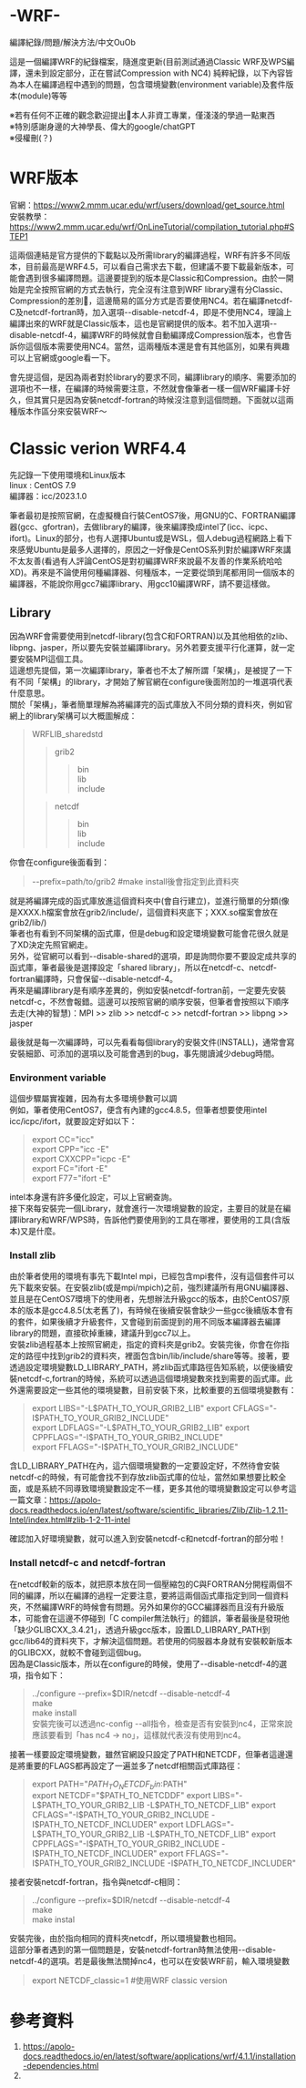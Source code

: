 # -WRF-
編譯紀錄/問題/解決方法/中文OuOb

這是一個編譯WRF的紀錄檔案，隨進度更新(目前測試通過Classic WRF及WPS編譯，還未到設定部分，正在嘗試Compression with NC4)
純粹紀錄，以下內容皆為本人在編譯過程中遇到的問題，包含環境變數(environment variable)及套件版本(module)等等  

※若有任何不正確的觀念歡迎提出🤣本人非資工專業，僅淺淺的學過一點東西  
※特別感謝身邊的大神學長、偉大的google/chatGPT  
※侵權刪(？)

# WRF版本
官網：https://www2.mmm.ucar.edu/wrf/users/download/get_source.html  
安裝教學：https://www2.mmm.ucar.edu/wrf/OnLineTutorial/compilation_tutorial.php#STEP1  
  
這兩個連結是官方提供的下載點以及所需library的編譯過程，WRF有許多不同版本，目前最高是WRF4.5，可以看自己需求去下載，但建議不要下載最新版本，可能會遇到很多編譯問題。這邊要提到的版本是Classic和Compression。由於一開始是完全按照官網的方式去執行，完全沒有注意到WRF library還有分Classic、Compression的差別🤣，這邊簡易的區分方式是否要使用NC4。若在編譯netcdf-C及netcdf-fortran時，加入選項--disable-netcdf-4，即是不使用NC4，理論上編譯出來的WRF就是Classic版本，這也是官網提供的版本。若不加入選項--disable-netcdf-4，編譯WRF的時候就會自動編譯成Compression版本，也會告訴你這個版本需要使用NC4。當然，這兩種版本還是會有其他區別，如果有興趣可以上官網或google看一下。  
  
會先提這個，是因為兩者對於library的要求不同，編譯library的順序、需要添加的選項也不一樣，在編譯的時候需要注意，不然就會像筆者一樣一個WRF編譯卡好久，但其實只是因為安裝netcdf-fortran的時候沒注意到這個問題。下面就以這兩種版本作區分來安裝WRF～

# Classic verion WRF4.4
先記錄一下使用環境和Linux版本  
linux : CentOS 7.9  
編譯器：icc/2023.1.0  

筆者最初是按照官網，在虛擬機自行裝CentOS7後，用GNU的C、FORTRAN編譯器(gcc、gfortran)，去做library的編譯，後來編譯換成intel了(icc、icpc、ifort)。Linux的部分，也有人選擇Ubuntu或是WSL，個人debug過程網路上看下來感覺Ubuntu是最多人選擇的，原因之一好像是CentOS系列對於編譯WRF來講不太友善(看過有人評論CentOS是對初編譯WRF來說最不友善的作業系統哈哈XD)。再來是不論使用何種編譯器、何種版本，一定要從頭到尾都用同一個版本的編譯器，不能說你用gcc7編譯library、用gcc10編譯WRF，請不要這樣做。
## Library
因為WRF會需要使用到netcdf-library(包含C和FORTRAN)以及其他相依的zlib、libpng、jasper，所以要先安裝並編譯library。另外若要支援平行化運算，就一定要安裝MPI這個工具。  
這邊想先提個，第一次編譯library，筆者也不太了解所謂「架構」，是被提了一下有不同「架構」的library，才開始了解官網在configure後面附加的一堆選項代表什麼意思。  
關於「架構」，筆者簡單理解為將編譯完的函式庫放入不同分類的資料夾，例如官網上的library架構可以大概圖解成：  

>WRFLIB_sharedstd  
>>grib2  
>>>bin  
>>>lib  
>>>include  
>             
>>netcdf  
>>>bin  
>>>lib  
>>>include 
> 

你會在configure後面看到：
>--prefix=path/to/grib2     #make install後會指定到此資料夾  

就是將編譯完成的函式庫放進這個資料夾中(會自行建立)，並進行簡單的分類(像是XXXX.h檔案會放在grib2/include/，這個資料夾底下；XXX.so檔案會放在grib2/lib/)  
筆者也有看到不同架構的函式庫，但是debug和設定環境變數可能會花很久就是了XD決定先照官網走。  
另外，從官網可以看到--disable-shared的選項，即是詢問你要不要設定成共享的函式庫，筆者最後是選擇設定「shared library」，所以在netcdf-c、netcdf-fortran編譯時，只會保留--disable-netcdf-4。  
再來是編譯library是有順序差異的，例如安裝netcdf-fortran前，一定要先安裝netcdf-c，不然會報錯。這邊可以按照官網的順序安裝，但筆者會按照以下順序去走(大神的智慧)：MPI >> zlib >> netcdf-c >> netcdf-fortran >> libpng >> jasper  

最後就是每一次編譯時，可以先看看每個library的安裝文件(INSTALL)，通常會寫安裝細節、可添加的選項以及可能會遇到的bug，事先閱讀減少debug時間。

### Environment variable
這個步驟屬實複雜，因為有太多環境參數可以調  
例如，筆者使用CentOS7，便含有內建的gcc4.8.5，但筆者想要使用intel icc/icpc/ifort，就要設定好如以下：  
>export CC="icc"  
>export CPP="icc -E"  
>export CXXCPP="icpc -E"  
>export FC="ifort -E"  
>export F77="ifort -E"

intel本身還有許多優化設定，可以上官網查詢。  
接下來每安裝完一個Library，就會進行一次環境變數的設定，主要目的就是在編譯library和WRF/WPS時，告訴他們要使用到的工具在哪裡，要使用的工具(含版本)又是什麼。  

### Install zlib
由於筆者使用的環境有事先下載Intel mpi，已經包含mpi套件，沒有這個套件可以先下載來安裝。在安裝zlib(或是mpi/mpich)之前，強烈建議所有用GNU編譯器、並且是在CentOS7環境下的使用者，先想辦法升級gcc的版本，由於CentOS7原本的版本是gcc4.8.5(太老舊了)，有時候在後續安裝會缺少一些gcc後續版本會有的套件，如果後續才升級套件，又會碰到前面提到的用不同版本編譯器去編譯library的問題，直接砍掉重練，建議升到gcc7以上。  
安裝zlib過程基本上按照官網走，指定的資料夾是grib2。安裝完後，你會在你指定的路徑中找到grib2的資料夾，裡面包含bin/lib/include/share等等。接著，要透過設定環境變數LD_LIBRARY_PATH，將zlib函式庫路徑告知系統，以便後續安裝netcdf-c,fortran的時候，系統可以透過這個環境變數來找到需要的函式庫。此外還需要設定一些其他的環境變數，目前安裝下來，比較重要的五個環境變數有：  
>export LIBS="-L$PATH_TO_YOUR_GRIB2_LIB"  
>export CFLAGS="-I$PATH_TO_YOUR_GRIB2_INCLUDE"  
>export LDFLAGS="-L$PATH_TO_YOUR_GRIB2_LIB"  
>export CPPFLAGS="-I$PATH_TO_YOUR_GRIB2_INCLUDE"  
>export FFLAGS="-I$PATH_TO_YOUR_GRIB2_INCLUDE"  

含LD_LIBRARY_PATH在內，這六個環境變數的一定要設定好，不然待會安裝netcdf-c的時候，有可能會找不到存放zlib函式庫的位址，當然如果想要比較全面，或是系統不同導致環境變數設定不一樣，更多其他的環境變數設定可以參考這一篇文章：https://apolo-docs.readthedocs.io/en/latest/software/scientific_libraries/Zlib/Zlib-1.2.11-Intel/index.html#zlib-1-2-11-intel  

確認加入好環境變數，就可以進入到安裝netcdf-c和netcdf-fortran的部分啦！    

### Install netcdf-c and netcdf-fortran
在netcdf較新的版本，就把原本放在同一個壓縮包的C與FORTRAN分開程兩個不同的編譯，所以在編譯的過程一定要注意，要將這兩個函式庫指定到同一個資料夾，不然編譯WRF的時候會有問題。另外如果你的GCC編譯器而且沒有升級版本，可能會在這邊不停碰到「C compiler無法執行」的錯誤，筆者最後是發現他「缺少GLIBCXX_3.4.21」，透過升級gcc版本，設置LD_LIBRARY_PATH到gcc/lib64的資料夾下，才解決這個問題。若使用的伺服器本身就有安裝較新版本的GLIBCXX，就較不會碰到這個bug。  
因為是Classic版本，所以在configure的時候，使用了--disable-netcdf-4的選項，指令如下：  
>../configure --prefix=$DIR/netcdf --disable-netcdf-4  
>make  
>make install  
安裝完後可以透過nc-config --all指令，檢查是否有安裝到nc4，正常來說應該要看到「has nc4 -> no」，這樣就代表沒有使用到nc4。  
  
接著一樣要設定環境變數，雖然官網設只設定了PATH和NETCDF，但筆者這邊還是將重要的FLAGS都再設定了一遍並多了netcdf相關函式庫路徑：  
>export PATH="$PATH_TO_NETCDF_bin:$PATH"  
>export NETCDF="$PATH_TO_NETCDDF"  
>export LIBS="-L$PATH_TO_YOUR_GRIB2_LIB -L$PATH_TO_NETCDF_LIB"  
>export CFLAGS="-I$PATH_TO_YOUR_GRIB2_INCLUDE -I$PATH_TO_NETCDF_INCLUDER"  
>export LDFLAGS="-L$PATH_TO_YOUR_GRIB2_LIB -L$PATH_TO_NETCDF_LIB"  
>export CPPFLAGS="-I$PATH_TO_YOUR_GRIB2_INCLUDE -I$PATH_TO_NETCDF_INCLUDER"  
>export FFLAGS="-I$PATH_TO_YOUR_GRIB2_INCLUDE -I$PATH_TO_NETCDF_INCLUDER"  

接者安裝netcdf-fortran，指令與netcdf-c相同：  
>../configure --prefix=$DIR/netcdf --disable-netcdf-4  
>make  
>make instal  

安裝完後，由於指向相同的資料夾netcdf，所以環境變數也相同。  
這部分筆者遇到的第一個問題是，安裝netcdf-fortran時無法使用--disable-netcdf-4的選項。若是最後無法關掉nc4，也可以在安裝WRF前，輸入環境變數  
>export NETCDF_classic=1     #使用WRF classic version  



# 參考資料
1. https://apolo-docs.readthedocs.io/en/latest/software/applications/wrf/4.1.1/installation-dependencies.html
2. 
